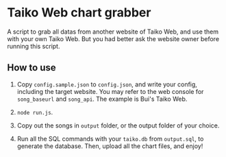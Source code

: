 # Taiko Web chart grabber
A script to grab all datas from another website of Taiko Web, and use them with your own Taiko Web. But you had better ask the website owner before running this script.

## How to use

1. Copy `config.sample.json` to `config.json`, and write your config, including the target website. You may refer to the web console for `song_baseurl` and `song_api`. The example is Bui's Taiko Web.

2. `node run.js`.

3. Copy out the songs in `output` folder, or the output folder of your choice.

4. Run all the SQL commands with your `taiko.db` from `output.sql`, to generate the database. Then, upload all the chart files, and enjoy!
